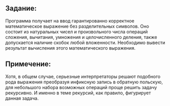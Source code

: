 ## Задание: 

Программа получает на ввод гарантированно корректное математическое выражение без разделительных символов. Оно состоит из натуральных чисел и произвольного числа операций сложения, вычитания, умножения и целочисленного деления, также допускается наличие скобок любой вложенности. Необходимо вывести результат вычисления этого математического выражения.

## Примечение:

Хотя, в общем случае, серьезные интерпретаторы решают подобного рода выражения преобразуя инфиксную запись в обратную польскую, для небольшого набора возможных операций проще решить задачу рекурсивно. И именно в теме рекурсий, как правило, фигурирует данная задача. 
